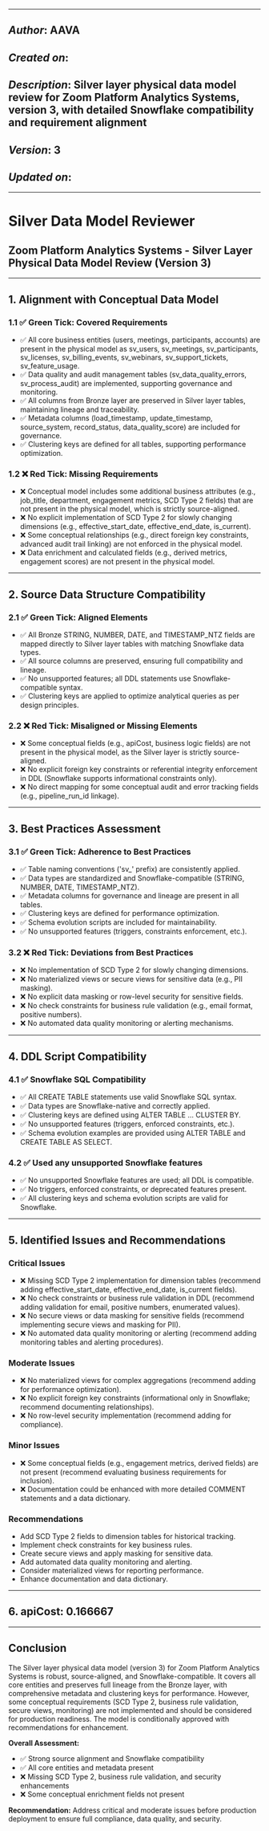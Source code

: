 _____________________________________________
## *Author*: AAVA
## *Created on*:   
## *Description*: Silver layer physical data model review for Zoom Platform Analytics Systems, version 3, with detailed Snowflake compatibility and requirement alignment
## *Version*: 3 
## *Updated on*: 
_____________________________________________

# Silver Data Model Reviewer
## Zoom Platform Analytics Systems - Silver Layer Physical Data Model Review (Version 3)

---

## 1. Alignment with Conceptual Data Model

### 1.1 ✅ Green Tick: Covered Requirements
- ✅ All core business entities (users, meetings, participants, accounts) are present in the physical model as sv_users, sv_meetings, sv_participants, sv_licenses, sv_billing_events, sv_webinars, sv_support_tickets, sv_feature_usage.
- ✅ Data quality and audit management tables (sv_data_quality_errors, sv_process_audit) are implemented, supporting governance and monitoring.
- ✅ All columns from Bronze layer are preserved in Silver layer tables, maintaining lineage and traceability.
- ✅ Metadata columns (load_timestamp, update_timestamp, source_system, record_status, data_quality_score) are included for governance.
- ✅ Clustering keys are defined for all tables, supporting performance optimization.

### 1.2 ❌ Red Tick: Missing Requirements
- ❌ Conceptual model includes some additional business attributes (e.g., job_title, department, engagement metrics, SCD Type 2 fields) that are not present in the physical model, which is strictly source-aligned.
- ❌ No explicit implementation of SCD Type 2 for slowly changing dimensions (e.g., effective_start_date, effective_end_date, is_current).
- ❌ Some conceptual relationships (e.g., direct foreign key constraints, advanced audit trail linking) are not enforced in the physical model.
- ❌ Data enrichment and calculated fields (e.g., derived metrics, engagement scores) are not present in the physical model.

---

## 2. Source Data Structure Compatibility

### 2.1 ✅ Green Tick: Aligned Elements
- ✅ All Bronze STRING, NUMBER, DATE, and TIMESTAMP_NTZ fields are mapped directly to Silver layer tables with matching Snowflake data types.
- ✅ All source columns are preserved, ensuring full compatibility and lineage.
- ✅ No unsupported features; all DDL statements use Snowflake-compatible syntax.
- ✅ Clustering keys are applied to optimize analytical queries as per design principles.

### 2.2 ❌ Red Tick: Misaligned or Missing Elements
- ❌ Some conceptual fields (e.g., apiCost, business logic fields) are not present in the physical model, as the Silver layer is strictly source-aligned.
- ❌ No explicit foreign key constraints or referential integrity enforcement in DDL (Snowflake supports informational constraints only).
- ❌ No direct mapping for some conceptual audit and error tracking fields (e.g., pipeline_run_id linkage).

---

## 3. Best Practices Assessment

### 3.1 ✅ Green Tick: Adherence to Best Practices
- ✅ Table naming conventions ('sv_' prefix) are consistently applied.
- ✅ Data types are standardized and Snowflake-compatible (STRING, NUMBER, DATE, TIMESTAMP_NTZ).
- ✅ Metadata columns for governance and lineage are present in all tables.
- ✅ Clustering keys are defined for performance optimization.
- ✅ Schema evolution scripts are included for maintainability.
- ✅ No unsupported features (triggers, constraints enforcement, etc.).

### 3.2 ❌ Red Tick: Deviations from Best Practices
- ❌ No implementation of SCD Type 2 for slowly changing dimensions.
- ❌ No materialized views or secure views for sensitive data (e.g., PII masking).
- ❌ No explicit data masking or row-level security for sensitive fields.
- ❌ No check constraints for business rule validation (e.g., email format, positive numbers).
- ❌ No automated data quality monitoring or alerting mechanisms.

---

## 4. DDL Script Compatibility

### 4.1 ✅ Snowflake SQL Compatibility
- ✅ All CREATE TABLE statements use valid Snowflake SQL syntax.
- ✅ Data types are Snowflake-native and correctly applied.
- ✅ Clustering keys are defined using ALTER TABLE ... CLUSTER BY.
- ✅ No unsupported features (triggers, enforced constraints, etc.).
- ✅ Schema evolution examples are provided using ALTER TABLE and CREATE TABLE AS SELECT.

### 4.2 ✅ Used any unsupported Snowflake features
- ✅ No unsupported Snowflake features are used; all DDL is compatible.
- ✅ No triggers, enforced constraints, or deprecated features present.
- ✅ All clustering keys and schema evolution scripts are valid for Snowflake.

---

## 5. Identified Issues and Recommendations

### Critical Issues
- ❌ Missing SCD Type 2 implementation for dimension tables (recommend adding effective_start_date, effective_end_date, is_current fields).
- ❌ No check constraints or business rule validation in DDL (recommend adding validation for email, positive numbers, enumerated values).
- ❌ No secure views or data masking for sensitive fields (recommend implementing secure views and masking for PII).
- ❌ No automated data quality monitoring or alerting (recommend adding monitoring tables and alerting procedures).

### Moderate Issues
- ❌ No materialized views for complex aggregations (recommend adding for performance optimization).
- ❌ No explicit foreign key constraints (informational only in Snowflake; recommend documenting relationships).
- ❌ No row-level security implementation (recommend adding for compliance).

### Minor Issues
- ❌ Some conceptual fields (e.g., engagement metrics, derived fields) are not present (recommend evaluating business requirements for inclusion).
- ❌ Documentation could be enhanced with more detailed COMMENT statements and a data dictionary.

### Recommendations
- Add SCD Type 2 fields to dimension tables for historical tracking.
- Implement check constraints for key business rules.
- Create secure views and apply masking for sensitive data.
- Add automated data quality monitoring and alerting.
- Consider materialized views for reporting performance.
- Enhance documentation and data dictionary.

---

## 6. apiCost: 0.166667

---

## Conclusion

The Silver layer physical data model (version 3) for Zoom Platform Analytics Systems is robust, source-aligned, and Snowflake-compatible. It covers all core entities and preserves full lineage from the Bronze layer, with comprehensive metadata and clustering keys for performance. However, some conceptual requirements (SCD Type 2, business rule validation, secure views, monitoring) are not implemented and should be considered for production readiness. The model is conditionally approved with recommendations for enhancement.

**Overall Assessment:**
- ✅ Strong source alignment and Snowflake compatibility
- ✅ All core entities and metadata present
- ❌ Missing SCD Type 2, business rule validation, and security enhancements
- ❌ Some conceptual enrichment fields not present

**Recommendation:** Address critical and moderate issues before production deployment to ensure full compliance, data quality, and security.
